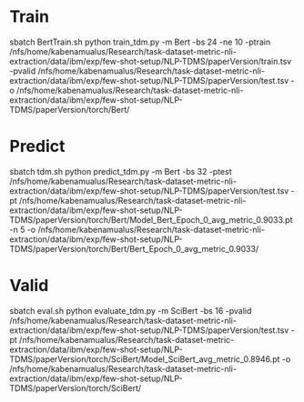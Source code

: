 # Train
sbatch BertTrain.sh python train_tdm.py -m Bert -bs 24 -ne 10 -ptrain /nfs/home/kabenamualus/Research/task-dataset-metric-nli-extraction/data/ibm/exp/few-shot-setup/NLP-TDMS/paperVersion/train.tsv -pvalid /nfs/home/kabenamualus/Research/task-dataset-metric-nli-extraction/data/ibm/exp/few-shot-setup/NLP-TDMS/paperVersion/test.tsv -o /nfs/home/kabenamualus/Research/task-dataset-metric-nli-extraction/data/ibm/exp/few-shot-setup/NLP-TDMS/paperVersion/torch/Bert/

# Predict
sbatch tdm.sh python predict_tdm.py -m Bert -bs 32 -ptest /nfs/home/kabenamualus/Research/task-dataset-metric-nli-extraction/data/ibm/exp/few-shot-setup/NLP-TDMS/paperVersion/test.tsv -pt /nfs/home/kabenamualus/Research/task-dataset-metric-nli-extraction/data/ibm/exp/few-shot-setup/NLP-TDMS/paperVersion/torch/Bert/Model_Bert_Epoch_0_avg_metric_0.9033.pt -n 5 -o /nfs/home/kabenamualus/Research/task-dataset-metric-nli-extraction/data/ibm/exp/few-shot-setup/NLP-TDMS/paperVersion/torch/Bert/Bert_Epoch_0_avg_metric_0.9033/

# Valid 
sbatch eval.sh python evaluate_tdm.py -m SciBert -bs 16 -pvalid /nfs/home/kabenamualus/Research/task-dataset-metric-nli-extraction/data/ibm/exp/few-shot-setup/NLP-TDMS/paperVersion/test.tsv -pt /nfs/home/kabenamualus/Research/task-dataset-metric-extraction/data/ibm/exp/few-shot-setup/NLP-TDMS/paperVersion/torch/SciBert/Model_SciBert_avg_metric_0.8946.pt -o /nfs/home/kabenamualus/Research/task-dataset-metric-nli-extraction/data/ibm/exp/few-shot-setup/NLP-TDMS/paperVersion/torch/SciBert/


